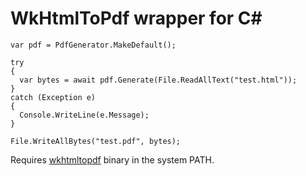 # WkHtmlToPdf wrapper for C#

```
var pdf = PdfGenerator.MakeDefault();

try
{
  var bytes = await pdf.Generate(File.ReadAllText("test.html"));
}
catch (Exception e)
{
  Console.WriteLine(e.Message);
}

File.WriteAllBytes("test.pdf", bytes);
```

Requires [wkhtmltopdf](https://wkhtmltopdf.org/downloads.html) binary in the system PATH.
